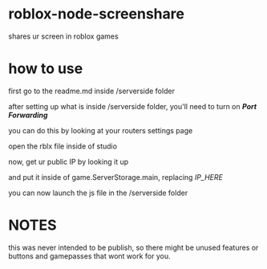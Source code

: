 # roblox-node-screenshare
shares ur screen in roblox games

# how to use
first go to the readme.md inside /serverside folder

after setting up what is inside /serverside folder, you'll need to turn on ***Port Forwarding***

you can do this by looking at your routers settings page

open the rblx file inside of studio

now, get ur public IP by looking it up

and put it inside of game.ServerStorage.main, replacing *IP_HERE*

you can now launch the js file in the /serverside folder

# NOTES
this was never intended to be publish, so there might be unused features or buttons and gamepasses that wont work for you.
